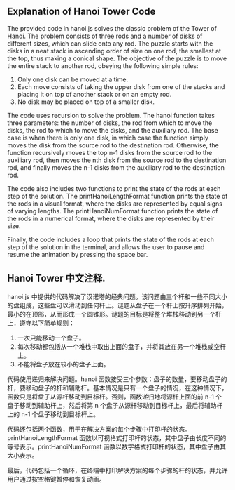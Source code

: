 ## Explanation of Hanoi Tower Code

The provided code in hanoi.js solves the classic problem of the Tower of Hanoi. The problem consists of three rods and a number of disks of different sizes, which can slide onto any rod. The puzzle starts with the disks in a neat stack in ascending order of size on one rod, the smallest at the top, thus making a conical shape. The objective of the puzzle is to move the entire stack to another rod, obeying the following simple rules:

1. Only one disk can be moved at a time.
2. Each move consists of taking the upper disk from one of the stacks and placing it on top of another stack or on an empty rod.
3. No disk may be placed on top of a smaller disk.

The code uses recursion to solve the problem. The hanoi function takes three parameters: the number of disks, the rod from which to move the disks, the rod to which to move the disks, and the auxiliary rod. The base case is when there is only one disk, in which case the function simply moves the disk from the source rod to the destination rod. Otherwise, the function recursively moves the top n-1 disks from the source rod to the auxiliary rod, then moves the nth disk from the source rod to the destination rod, and finally moves the n-1 disks from the auxiliary rod to the destination rod.

The code also includes two functions to print the state of the rods at each step of the solution. The printHanoiLengthFormat function prints the state of the rods in a visual format, where the disks are represented by equal signs of varying lengths. The printHanoiNumFormat function prints the state of the rods in a numerical format, where the disks are represented by their size.

Finally, the code includes a loop that prints the state of the rods at each step of the solution in the terminal, and allows the user to pause and resume the animation by pressing the space bar.

## Hanoi Tower 中文注释.

hanoi.js 中提供的代码解决了汉诺塔的经典问题。该问题由三个杆和一些不同大小的盘组成，这些盘可以滑动到任何杆上。谜题从盘子在一个杆上按升序排列开始，最小的在顶部，从而形成一个圆锥形。谜题的目标是将整个堆栈移动到另一个杆上，遵守以下简单规则：

1. 一次只能移动一个盘子。
2. 每次移动都包括从一个堆栈中取出上面的盘子，并将其放在另一个堆栈或空杆上。
3. 不能将盘子放在较小的盘子上面。

代码使用递归来解决问题。hanoi 函数接受三个参数：盘子的数量，要移动盘子的杆，要移动盘子的杆和辅助杆。基本情况是只有一个盘子的情况，在这种情况下，函数只是将盘子从源杆移动到目标杆。否则，函数递归地将源杆上面的前 n-1 个盘子移动到辅助杆上，然后将第 n 个盘子从源杆移动到目标杆上，最后将辅助杆上的 n-1 个盘子移动到目标杆上。

代码还包括两个函数，用于在解决方案的每个步骤中打印杆的状态。printHanoiLengthFormat 函数以可视格式打印杆的状态，其中盘子由长度不同的等号表示。printHanoiNumFormat 函数以数字格式打印杆的状态，其中盘子由其大小表示。

最后，代码包括一个循环，在终端中打印解决方案的每个步骤的杆的状态，并允许用户通过按空格键暂停和恢复动画。
